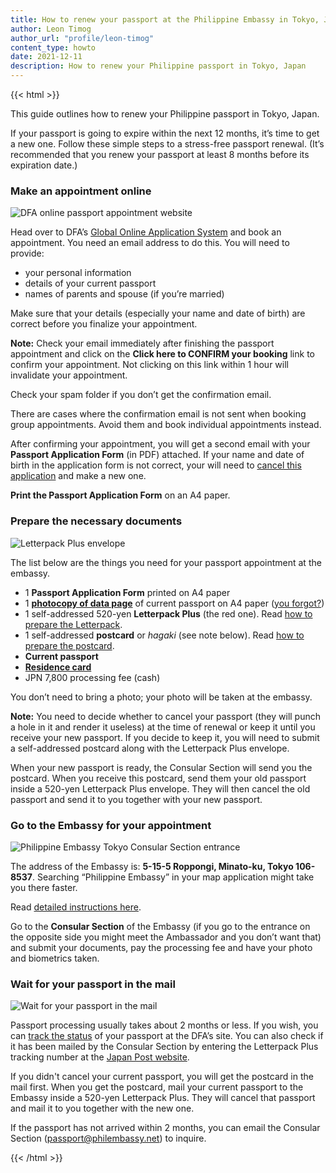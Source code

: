 ```yaml
---
title: How to renew your passport at the Philippine Embassy in Tokyo, Japan
author: Leon Timog
author_url: "profile/leon-timog"
content_type: howto
date: 2021-12-11
description: How to renew your Philippine passport in Tokyo, Japan
---
```

{{< html >}}
<div itemscope itemtype="https://schema.org/HowTo">
<p>This guide outlines <span itemprop="name">how to renew your Philippine passport in Tokyo, Japan</span>.
<p>If your passport is going to expire within the next 12 months, it’s time to get a new one. Follow these simple steps to a stress-free passport renewal. (It’s recommended that you renew your passport at least 8 months before its expiration date.)</p>

<div id="step1" itemprop="step" itemscope itemtype="https://schema.org/HowToStep">
   <link itemprop="url" href="/guide/consular-affairs/how-to-renew-passport-philippine-embassy-tokyo#make-an-appointment-online" />
     <h3 itemprop="name">Make an appointment online</h3>
     <img itemprop="image" alt="DFA online passport appointment website" loading="lazy" sizes="(min-width: 35em) 800px, 100vw"
         srcset='/guide/consular-affairs/how-to-renew-passport-philippine-embassy-tokyo/timog-dfa-online-passport-appointment-website-500.gif 500w , /guide/consular-affairs/how-to-renew-passport-philippine-embassy-tokyo/timog-dfa-online-passport-appointment-website.gif 800w'
         src="/guide/consular-affairs/how-to-renew-passport-philippine-embassy-tokyo/timog-dfa-online-passport-appointment-website.gif"/>
    <div itemprop="itemListElement" itemscope itemtype="https://schema.org/HowToDirection">
        <div itemprop="text"><p>Head over to DFA&rsquo;s <a href="https://www.passport.gov.ph/appointment">Global Online Application System</a> and book an appointment. You need an email address to do this. You will need to provide:</p>
        <ul>
        <li>your personal information</li>
        <li>details of your current passport</li>
        <li>names of parents and spouse (if you&rsquo;re married)</li>
        </ul>
        <p>Make sure that your details (especially your name and date of birth) are correct before you finalize your appointment.</p>
          <div class="alert pinkbox">
          <p><strong>Note:</strong> Check your email immediately after finishing the passport appointment and click on the <strong>Click here to CONFIRM your booking</strong> link to confirm your appointment. Not clicking on this link within 1 hour will invalidate your appointment.</p><p>Check your spam folder if you don&rsquo;t get the confirmation email.</p><p>There are cases where the confirmation email is not sent when booking group appointments. Avoid them and book individual appointments instead.</p>
          </div>
          <p>After confirming your appointment, you will get a second email with your <strong>Passport Application Form</strong> (in PDF) attached. If your name and date of birth in the application form is not correct, your will need to <a href="https://www.passport.gov.ph/appointment/view">cancel this application</a> and make a new one.</p><p><strong>Print the Passport Application Form</strong> on an A4 paper.</p>
       </div>
    </div>
</div>


<div id="step2" itemprop="step" itemscope itemtype="https://schema.org/HowToStep">
    <link itemprop="url" href="https://example.com/example#step2" />
      <h3 itemprop="name">Prepare the necessary documents</h3>
        <img itemprop="image" alt="Letterpack Plus envelope" loading="lazy" sizes="(min-width: 35em) 800px, 100vw"
         srcset='/guide/consular-affairs/how-to-renew-passport-philippine-embassy-tokyo/timog-letterpack-plus-500.jpg 500w , /guide/consular-affairs/how-to-renew-passport-philippine-embassy-tokyo/timog-letterpack-plus.jpg 800w'
           src="/guide/consular-affairs/how-to-renew-passport-philippine-embassy-tokyo/timog-letterpack-plus.jpg"/>
    <div itemprop="itemListElement" itemscope itemtype="https://schema.org/HowToDirection">
        <div itemprop="text"><p>The list below are the things you need for your passport appointment at the embassy.</p>
        <ul>
        <li>1 <strong>Passport Application Form</strong> printed on A4 paper</li>
        <li>1 <strong><a href="timog-philippine-passport-data-page-photocopy-xerox.jpg">photocopy of data page</a></strong> of current passport on A4 paper (<a href="../photocopy-machine-2nd-floor-azabu-district-minato-ward-office/">you forgot?</a>)</li>
        <li>1 self-addressed 520-yen <strong>Letterpack Plus</strong> (the red one). Read <a href="../how-to-prepare-the-letterpack-plus-postcard/">how to prepare the Letterpack</a>.</li>
        <li>1 self-addressed <strong>postcard</strong> or <em>hagaki</em> (see note below). Read <a href="../how-to-prepare-the-letterpack-plus-postcard/">how to prepare the postcard</a>.</li>
        <li><strong>Current passport</strong></li>
        <li><strong><a href="../../visa-immigration/residence-card/residence-card-front.jpg">Residence card</a></strong></li>
        <li>JPN 7,800 processing fee (cash)</li>
        </ul>
        <p>You don&rsquo;t need to bring a photo; your photo will be taken at the embassy.</p>
        <div class="alert pinkbox">
           <p><strong>Note:</strong> You need to decide whether to cancel your passport (they will punch a hole in it and render it useless) at the time of renewal or keep it until you receive your new passport. If you decide to keep it, you will need to submit a self-addressed postcard along with the Letterpack Plus envelope.</p><p>When your new passport is ready, the Consular Section will send you the postcard. When you receive this postcard, send them your old passport inside a 520-yen Letterpack Plus envelope. They will then cancel the old passport and send it to you together with your new passport.</p>
        </div>
    </div>
</div>
   
</div>
  <div id="step3" itemprop="step" itemscope itemtype="https://schema.org/HowToStep">
    <link itemprop="url" href="https://example.com/example#step3" />
    <h3 itemprop="name">Go to the Embassy for your appointment</h3>
    <img itemprop="image" alt="Philippine Embassy Tokyo Consular Section entrance" loading="lazy" sizes="(min-width: 35em) 800px, 100vw"
         srcset='/guide/consular-affairs/how-to-renew-passport-philippine-embassy-tokyo/timog-philippine-embassy-tokyo-consular-section-500.jpg 500w , /guide/consular-affairs/how-to-renew-passport-philippine-embassy-tokyo/timog-philippine-embassy-tokyo-consular-section.jpg 800w'
         src="/guide/consular-affairs/how-to-renew-passport-philippine-embassy-tokyo/timog-philippine-embassy-tokyo-consular-section.jpg"/>
    <div itemprop="itemListElement" itemscope itemtype="https://schema.org/HowToDirection">
        <div itemprop="text">
        <p>The address of the Embassy is: <strong>5-15-5 Roppongi, Minato-ku, Tokyo 106-8537</strong>. Searching &ldquo;Philippine Embassy&rdquo; in your map application might take you there faster.</p><p>Read <a href="../philippine-embassy-tokyo/access/">detailed instructions here</a>.</p><p>Go to the <strong>Consular Section</strong> of the Embassy (if you go to the entrance on the opposite side you might meet the Ambassador and you don&rsquo;t want that) and submit your documents, pay the processing fee and have your photo and biometrics taken.</p>
        </div>
    </div>
</div>

<div id="step4" itemprop="step" itemscope itemtype="https://schema.org/HowToStep">
    <link itemprop="url" href="/guide/consular-affairs/how-to-renew-passport-philippine-embassy-tokyo#wait-for-your-passport-in-the-mail" />
    <h3 itemprop="name">Wait for your passport in the mail</h3>
    <img itemprop="image" alt="Wait for your passport in the mail" loading="lazy" sizes="(min-width: 35em) 800px, 100vw"
         srcset='/guide/consular-affairs/how-to-renew-passport-philippine-embassy-tokyo/timog-postbox-500.jpg 500w , /guide/consular-affairs/how-to-renew-passport-philippine-embassy-tokyo/timog-postbox.jpg 800w'
         src="/guide/consular-affairs/how-to-renew-passport-philippine-embassy-tokyo/timog-postbox.jpg"/>
    <div itemprop="itemListElement" itemscope itemtype="https://schema.org/HowToDirection">
         <div itemprop="text"><p>Passport processing usually takes about 2 months or less. If you wish, you can <a href="https://tracker.passport.gov.ph/">track the status</a> of your passport at the DFA&rsquo;s site. You can also check if it has been mailed by the Consular Section by entering the Letterpack Plus tracking number at the <a href="https://www.post.japanpost.jp/index_en.html">Japan Post website</a>.</p><p>If you didn't cancel your current passport, you will get the postcard in the mail first. When you get the postcard, mail your current passport to the Embassy inside a 520-yen Letterpack Plus. They will cancel that passport and mail it to you together with the new one.</p><p>If the passport has not arrived within 2 months, you can email the Consular Section (<a href="mailto:passport@philembassy.net">passport@philembassy.net</a>) to inquire.</p>
        </div>
    </div>
</div>

</div>
{{< /html >}}